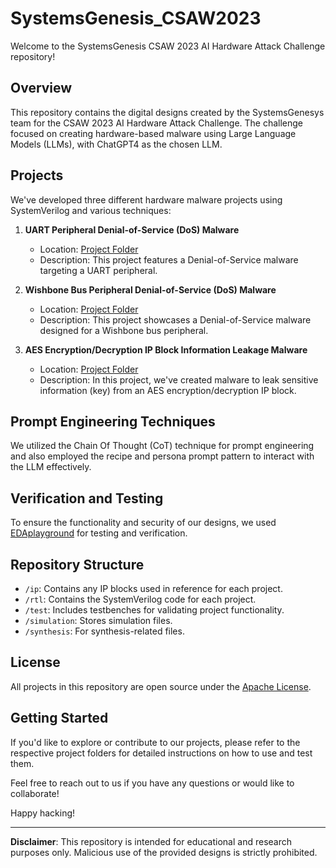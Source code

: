 # SystemsGenesis_CSAW2023

Welcome to the SystemsGenesis CSAW 2023 AI Hardware Attack Challenge repository!

## Overview

This repository contains the digital designs created by the SystemsGenesys team for the CSAW 2023 AI Hardware Attack Challenge. The challenge focused on creating hardware-based malware using Large Language Models (LLMs), with ChatGPT4 as the chosen LLM.

## Projects

We've developed three different hardware malware projects using SystemVerilog and various techniques:

1. **UART Peripheral Denial-of-Service (DoS) Malware**
   - Location: [Project Folder](/uart_dos)
   - Description: This project features a Denial-of-Service malware targeting a UART peripheral.
   
2. **Wishbone Bus Peripheral Denial-of-Service (DoS) Malware**
   - Location: [Project Folder](/wishbone_dos)
   - Description: This project showcases a Denial-of-Service malware designed for a Wishbone bus peripheral.
   
3. **AES Encryption/Decryption IP Block Information Leakage Malware**
   - Location: [Project Folder](/tree/main/projects/AES)
   - Description: In this project, we've created malware to leak sensitive information (key) from an AES encryption/decryption IP block.

## Prompt Engineering Techniques

We utilized the Chain Of Thought (CoT) technique for prompt engineering and also employed the recipe and persona prompt pattern to interact with the LLM effectively.

## Verification and Testing

To ensure the functionality and security of our designs, we used [EDAplayground](https://www.edaplayground.com/) for testing and verification.

## Repository Structure

- `/ip`: Contains any IP blocks used in reference for each project.
- `/rtl`: Contains the SystemVerilog code for each project.
- `/test`: Includes testbenches for validating project functionality.
- `/simulation`: Stores simulation files.
- `/synthesis`: For synthesis-related files.

## License

All projects in this repository are open source under the [Apache License](LICENSE).

## Getting Started

If you'd like to explore or contribute to our projects, please refer to the respective project folders for detailed instructions on how to use and test them.

Feel free to reach out to us if you have any questions or would like to collaborate!

Happy hacking!

---

**Disclaimer**: This repository is intended for educational and research purposes only. Malicious use of the provided designs is strictly prohibited.

